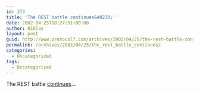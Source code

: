 ```yaml
---
id: 373
title: 'The REST battle continues&#8230;'
date: 2002-04-25T10:27:51+00:00
author: Niklas
layout: post
guid: http://www.protocol7.com/archives/2002/04/25/the-rest-battle-continues/
permalink: /archives/2002/04/25/the_rest_battle_continues/
categories:
  - Uncategorized
tags:
  - Uncategorized
---
```

<div class='microid-78734b17e0bad9512d58e48123df482b1e375f28'>
  <p>
    The REST battle <a href="http://www.xml.com/pub/a/2002/04/24/google.html">continues</a>&#8230;
  </p>
</div>